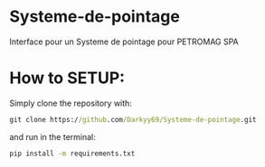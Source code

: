 # Systeme-de-pointage
Interface pour un  Systeme de pointage pour PETROMAG SPA

# How to SETUP:
Simply clone the repository with:<br>
```cmd
git clone https://github.com/Darkyy69/Systeme-de-pointage.git
```
and run in the terminal:<br>
```cmd
pip install -m requirements.txt
```
